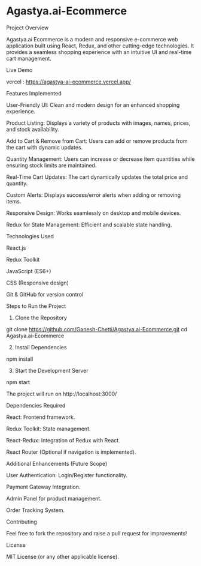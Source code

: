 ﻿# Agastya.ai-Ecommerce

Project Overview

Agastya.ai Ecommerce is a modern and responsive e-commerce web application built using React, Redux, and other cutting-edge technologies. It provides a seamless shopping experience with an intuitive UI and real-time cart management.

Live Demo

vercel : https://agastya-ai-ecommerce.vercel.app/

Features Implemented

User-Friendly UI: Clean and modern design for an enhanced shopping experience.

Product Listing: Displays a variety of products with images, names, prices, and stock availability.

Add to Cart & Remove from Cart: Users can add or remove products from the cart with dynamic updates.

Quantity Management: Users can increase or decrease item quantities while ensuring stock limits are maintained.

Real-Time Cart Updates: The cart dynamically updates the total price and quantity.

Custom Alerts: Displays success/error alerts when adding or removing items.

Responsive Design: Works seamlessly on desktop and mobile devices.

Redux for State Management: Efficient and scalable state handling.

Technologies Used

React.js

Redux Toolkit

JavaScript (ES6+)

CSS (Responsive design)

Git & GitHub for version control

Steps to Run the Project

1. Clone the Repository

git clone https://github.com/Ganesh-Chetti/Agastya.ai-Ecommerce.git
cd Agastya.ai-Ecommerce

2. Install Dependencies

npm install

3. Start the Development Server

npm start

The project will run on http://localhost:3000/

Dependencies Required

React: Frontend framework.

Redux Toolkit: State management.

React-Redux: Integration of Redux with React.

React Router (Optional if navigation is implemented).

Additional Enhancements (Future Scope)

User Authentication: Login/Register functionality.

Payment Gateway Integration.

Admin Panel for product management.

Order Tracking System.

Contributing

Feel free to fork the repository and raise a pull request for improvements!

License

MIT License (or any other applicable license).

